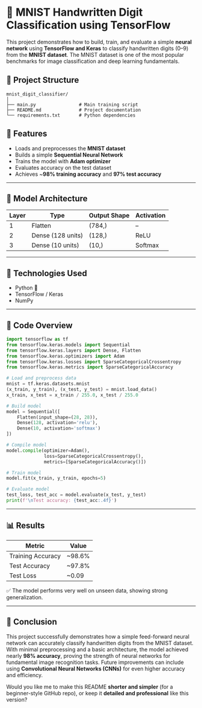 # 🧠 MNIST Handwritten Digit Classification using TensorFlow

This project demonstrates how to build, train, and evaluate a simple **neural network** using **TensorFlow and Keras** to classify handwritten digits (0–9) from the **MNIST dataset**.
The MNIST dataset is one of the most popular benchmarks for image classification and deep learning fundamentals.

## 📁 Project Structure

```
mnist_digit_classifier/
│
├── main.py                # Main training script
├── README.md              # Project documentation
└── requirements.txt       # Python dependencies
```

## 🚀 Features

* Loads and preprocesses the **MNIST dataset**
* Builds a simple **Sequential Neural Network**
* Trains the model with **Adam optimizer**
* Evaluates accuracy on the test dataset
* Achieves ~**98% training accuracy** and **97% test accuracy**

---

## 🧩 Model Architecture

| Layer | Type              | Output Shape | Activation |
| ----- | ----------------- | ------------ | ---------- |
| 1     | Flatten           | (784,)       | –          |
| 2     | Dense (128 units) | (128,)       | ReLU       |
| 3     | Dense (10 units)  | (10,)        | Softmax    |

---

## 🧰 Technologies Used

* Python 🐍
* TensorFlow / Keras
* NumPy

---

## 🧾 Code Overview

```python
import tensorflow as tf
from tensorflow.keras.models import Sequential
from tensorflow.keras.layers import Dense, Flatten
from tensorflow.keras.optimizers import Adam
from tensorflow.keras.losses import SparseCategoricalCrossentropy
from tensorflow.keras.metrics import SparseCategoricalAccuracy

# Load and preprocess data
mnist = tf.keras.datasets.mnist
(x_train, y_train), (x_test, y_test) = mnist.load_data()
x_train, x_test = x_train / 255.0, x_test / 255.0

# Build model
model = Sequential([
    Flatten(input_shape=(28, 28)),
    Dense(128, activation='relu'),
    Dense(10, activation='softmax')
])

# Compile model
model.compile(optimizer=Adam(),
              loss=SparseCategoricalCrossentropy(),
              metrics=[SparseCategoricalAccuracy()])

# Train model
model.fit(x_train, y_train, epochs=5)

# Evaluate model
test_loss, test_acc = model.evaluate(x_test, y_test)
print(f'\nTest accuracy: {test_acc:.4f}')
```

---

## 📊 Results

| Metric            | Value  |
| ----------------- | ------ |
| Training Accuracy | ~98.6% |
| Test Accuracy     | ~97.8% |
| Test Loss         | ~0.09  |

✅ The model performs very well on unseen data, showing strong generalization.

---

## 🧠 Conclusion

This project successfully demonstrates how a simple feed-forward neural network can accurately classify handwritten digits from the MNIST dataset.
With minimal preprocessing and a basic architecture, the model achieved nearly **98% accuracy**, proving the strength of neural networks for fundamental image recognition tasks.
Future improvements can include using **Convolutional Neural Networks (CNNs)** for even higher accuracy and efficiency.

Would you like me to make this README **shorter and simpler** (for a beginner-style GitHub repo), or keep it **detailed and professional** like this version?
